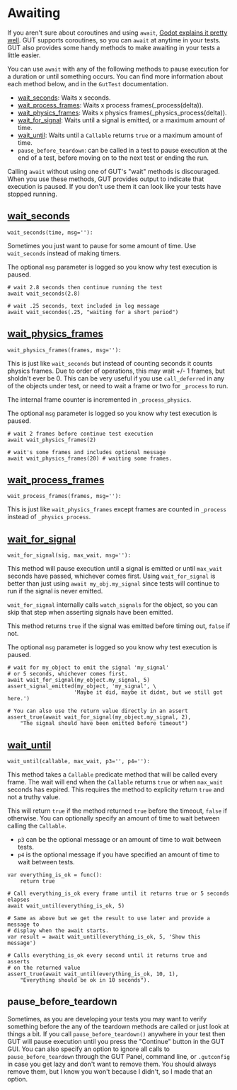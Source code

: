 # Awaiting
If you aren't sure about coroutines and using `await`, [Godot explains it pretty well](https://docs.godotengine.org/en/stable/tutorials/scripting/gdscript/gdscript_basics.html#awaiting-for-signals-or-coroutines).  GUT supports coroutines, so you can `await` at anytime in your tests.  GUT also provides some handy methods to make awaiting in your tests a little easier.

You can use `await` with any of the following methods to pause execution for a duration or until something occurs.  You can find more information about each method below, and in the `GutTest` documentation.
 * <a href="class_ref/class_guttest.html#class-guttest-method-wait-seconds">wait_seconds</a>:  Waits x seconds.
 * <a href="class_ref/class_guttest.html#class-guttest-method-wait-process-frames">wait_process_frames</a>:  Waits x process frames(_process(delta)).
 * <a href="class_ref/class_guttest.html#class-guttest-method-wait-physics-frames">wait_physics_frames</a>:  Waits x physics frames(_physics_process(delta)).
 * <a href="class_ref/class_guttest.html#class-guttest-method-wait-for-signal">wait_for_signal</a>:  Waits until a signal is emitted, or a maximum amount of time.
 * <a href="class_ref/class_guttest.html#class-guttest-method-wait-until">wait_until</a>:   Waits until a `Callable` returns `true` or a maximum amount of time.
 * `pause_before_teardown`:  can be called in a test to pause execution at the end of a test, before moving on to the next test or ending the run.

Calling `await` without using one of GUT's "wait" methods is discouraged.  When you use these methods, GUT provides output to indicate that execution is paused.  If you don't use them it can look like your tests have stopped running.


## <a href="class_ref/class_guttest.html#class-guttest-method-wait-seconds">wait_seconds</a>
``` gdscript
wait_seconds(time, msg=''):
```
Sometimes you just want to pause for some amount of time.  Use `wait_seconds` instead of making timers.

The optional `msg` parameter is logged so you know why test execution is paused.
``` gdscript
# wait 2.8 seconds then continue running the test
await wait_seconds(2.8)

# wait .25 seconds, text included in log message
await wait_secondes(.25, "waiting for a short period")
```

## <a href="class_ref/class_guttest.html#class-guttest-method-wait-frames">wait_physics_frames</a>
``` gdscript
wait_physics_frames(frames, msg=''):
```

This is just like `wait_seconds` but instead of counting seconds it counts physics frames.  Due to order of operations, this may wait +/- 1 frames, but sholdn't ever be 0.  This can be very useful if you use `call_deferred` in any of the objects under test, or need to wait a frame or two for `_process` to run.

The internal frame counter is incremented in `_process_physics`.

The optional `msg` parameter is logged so you know why test execution is paused.
``` gdscript
# wait 2 frames before continue test execution
await wait_physics_frames(2)

# wait's some frames and includes optional message
await wait_physics_frames(20) # waiting some frames.
```

## <a href="class_ref/class_guttest.html#class-guttest-method-wait-frames">wait_process_frames</a>
``` gdscript
wait_process_frames(frames, msg=''):
```

This is just like `wait_physics_frames` except frames are counted in `_process` instead of `_physics_process`.


## <a href="class_ref/class_guttest.html#class-guttest-method-wait-for-signal">wait_for_signal</a>
``` gdscript
wait_for_signal(sig, max_wait, msg=''):
```
This method will pause execution until a signal is emitted or until `max_wait` seconds have passed, whichever comes first.  Using `wait_for_signal` is better than just using `await my_obj.my_signal` since tests will continue to run if the signal is never emitted.

`wait_for_signal` internally calls `watch_signals` for the object, so you can skip that step when asserting signals have been emitted.

This method returns `true` if the signal was emitted before timing out, `false` if not.

The optional `msg` parameter is logged so you know why test execution is paused.
``` gdscript
# wait for my_object to emit the signal 'my_signal'
# or 5 seconds, whichever comes first.
await wait_for_signal(my_object.my_signal, 5)
assert_signal_emitted(my_object, 'my_signal', \
                     'Maybe it did, maybe it didnt, but we still got here.')

# You can also use the return value directly in an assert
assert_true(await wait_for_signal(my_object.my_signal, 2),
	"The signal should have been emitted before timeout")
```


## <a href="class_ref/class_guttest.html#class-guttest-method-wait-until">wait_until</a>
``` gdscript
wait_until(callable, max_wait, p3='', p4=''):
```
This method takes a `Callable` predicate method that will be called every frame.  The wait will end when the `Callable` returns `true` or when `max_wait` seconds has expired.  This requires the method to explicity return `true` and not a truthy value.

This will return `true` if the method returned `true` before the timeout, `false` if otherwise.  You can optionally specify an amount of time to wait between calling the `Callable`.

* `p3` can be the optional message or an amount of time to wait between tests.
* `p4` is the optional message if you have specified an amount of time to wait between tests.

``` gdscript
var everything_is_ok = func():
	return true

# Call everything_is_ok every frame until it returns true or 5 seconds elapses
await wait_until(everything_is_ok, 5)

# Same as above but we get the result to use later and provide a message to
# display when the await starts.
var result = await wait_until(everything_is_ok, 5, 'Show this message')

# Calls everything_is_ok every second until it returns true and asserts
# on the returned value
assert_true(await wait_until(everything_is_ok, 10, 1),
	"Everything should be ok in 10 seconds").
```

## pause_before_teardown
Sometimes, as you are developing your tests you may want to verify something before the any of the teardown methods are called or just look at things a bit.  If you call `pause_before_teardown()` anywhere in your test then GUT will pause execution until you press the "Continue" button in the GUT GUI.  You can also specify an option to ignore all calls to `pause_before_teardown` through the GUT Panel, command line, or `.gutconfig` in case you get lazy and don't want to remove them.  You should always remove them, but I know you won't because I didn't, so I made that an option.